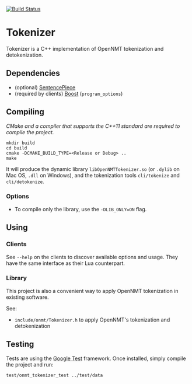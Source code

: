 [![Build Status](https://api.travis-ci.org/OpenNMT/Tokenizer.svg?branch=master)](https://travis-ci.org/OpenNMT/Tokenizer)

# Tokenizer

Tokenizer is a C++ implementation of OpenNMT tokenization and detokenization.

## Dependencies

* (optional) [SentencePiece](https://github.com/google/sentencepiece)
* (required by clients) [Boost](https://www.boost.org/) (`program_options`)

## Compiling

*CMake and a compiler that supports the C++11 standard are required to compile the project.*

```
mkdir build
cd build
cmake -DCMAKE_BUILD_TYPE=<Release or Debug> ..
make
```

It will produce the dynamic library `libOpenNMTTokenizer.so` (or `.dylib` on Mac OS, `.dll` on Windows), and the tokenization tools `cli/tokenize` and `cli/detokenize`.

### Options

* To compile only the library, use the `-DLIB_ONLY=ON` flag.

## Using

### Clients

See `--help` on the clients to discover available options and usage. They have the same interface as their Lua counterpart.

### Library

This project is also a convenient way to apply OpenNMT tokenization in existing software.

See:

* `include/onmt/Tokenizer.h` to apply OpenNMT's tokenization and detokenization

## Testing

Tests are using the [Google Test](https://github.com/google/googletest) framework. Once installed, simply compile the project and run:

```
test/onmt_tokenizer_test ../test/data
```
